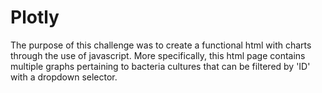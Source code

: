 # Plotly

The purpose of this challenge was to create a functional html with charts through the use of javascript. More specifically, this html page contains multiple graphs pertaining to bacteria cultures that can be filtered by 'ID' with a dropdown selector.
